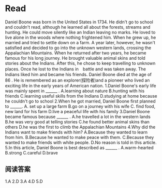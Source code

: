 # Read
Daniel Boone was born in the United States in 1734. He didn't go to school and couldn't read, although he learned all about the forests, streams and hunting. He could move silently like an Indian leaving no marks. He loved to live alone in the woods where nothing frightened him.
When he grew up, he married and tried to settle down on a farm. A year later, however, he wasn't satisfied and decided to go into the unknown western lands, crossing the Appalachian Mountains. When he returned after two years, he became famous for his long journey. He brought valuable animal skins and told stories about the Indians.
After this, he chose to keep travelling to unknown places. Once he lost to the Indians in　battle and was taken away. The Indians liked him and became his friends.
Daniel Boone died at the age of 86 . He is remembered as an explorer(探险者)and a pioneer who lived an exciting life in the early years of American nation.
1.Daniel Boone's early life was mainly spent in ______ .
A.learning about nature 
B.hunting with his friends
C.learning useful skills from the Indians
D.studying at home because he couldn't go to school
2.When he got married, Daniel Boone first planned to ______.
A. set up a large farm 
B.go on a journey with his wife
C. find food, new land for his farm 
D.live a peaceful life with his family
3.Daniel Boone became famous because ______ .
A.he travelled a lot in the western lands
B.he was very good at telling stories
C.he found better animal skins than others
D.he was the first to climb the Appalachian Mountains
4.Why did the Indians want to make friends with him?
A.Because they wanted to learn from him.
B.Because he wanted to make peace with them.
C.Because they wanted to make friends with white people. 
D.No reason is told in this article.
5.In this article, Daniel Boone is best described as ______ .
A.warm-hearted 
B.strong 
C.careful 
D.brave
## 阅读答案
1.A
2.D
3.A
4.D
5.D
